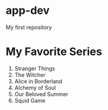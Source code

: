 # app-dev
My first repository
# My Favorite Series
1. Stranger Things
2. The Witcher
3. Alice in Borderland
4. Alchemy of Soul
5. Our Beloved Summer
6. Squid Game
